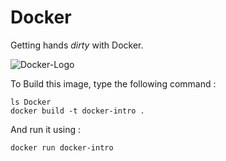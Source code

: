 # Docker
Getting hands *dirty* with Docker.

![Docker-Logo](https://docs.docker.com/dist/assets/images/logo.png)

To Build this image, type the following command :
```
ls Docker
docker build -t docker-intro .
```
And run it using : 
```
docker run docker-intro
```
